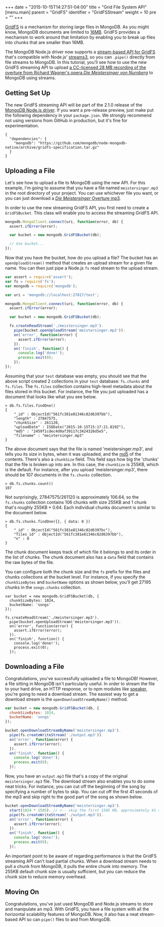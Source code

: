 +++
date = "2015-10-15T14:27:51-04:00"
title = "Grid File System API"
[menu.main]
  parent = "GridFS"
  identifier = "GridFSStream"
  weight = 10
  pre = "<i class='fa'></i>"
+++

[GridFS](http://docs.mongodb.org/manual/core/gridfs/) is a mechanism for
storing large files in MongoDB. As you might know, MongoDB documents are
limited to
[16MB](http://docs.mongodb.org/manual/reference/limits/#limit-bson-document-size).
GridFS provides a mechanism to work around that limitation by enabling you
to break up files into chunks that are smaller than 16MB.

The MongoDB Node.js
driver now supports a
[stream-based API for GridFS](https://github.com/mongodb/specifications/blob/master/source/gridfs/gridfs-spec.rst)
that's compatible with Node.js'
[streams3](https://strongloop.com/strongblog/whats-new-io-js-beta-streams3/), so you can `.pipe()` directly from file streams to MongoDB. In
this tutorial, you'll see how to use the new GridFS streaming API to upload
[a CC-licensed 28 MB recording of the overture from Richard Wagner's opera *Die Meistersinger von Nurnberg*](https://musopen.org/music/213/richard-wagner/die-meistersinger-von-nurnberg-overture/)
to MongoDB using streams.

Getting Set Up
--------------

The new GridFS streaming API will be part of the 2.1.0 release of the
[MongoDB Node.js driver](https://www.npmjs.com/package/mongodb). If you want
a pre-release preview, just make put the following dependency in your
`package.json`. We strongly recommend not using versions from GitHub in
production, but it's fine for experimentation.

```
{
  "dependencies": {
    "mongodb": "https://github.com/mongodb/node-mongodb-native/archive/gridfs-specification.tar.gz"
  }
}
```

Uploading a File
----------------

Let's see how to upload a file to MongoDB using the new API. For this example,
I'm going to assume that you have a file named `meistersinger.mp3` in the
root directory of your project. You can use whichever file you want, or you
can just download a [*Die Meistersinger* Overture mp3](https://musopen.org/music/213/richard-wagner/die-meistersinger-von-nurnberg-overture/).

In order to use the new streaming GridFS API, you first need to create
a `GridFSBucket`. This class will enable you to access the streaming GridFS
API.

```javascript
mongodb.MongoClient.connect(uri, function(error, db) {
  assert.ifError(error);

  var bucket = new mongodb.GridFSBucket(db);

  // Use bucket...
});
```

Now that you have the bucket, how do you upload a file? The bucket has an
`openUploadStream()` method that creates an upload stream for a given
file name. You can then just pipe a Node.js `fs` read stream to the
upload stream.

```javascript
var assert = require('assert');
var fs = require('fs');
var mongodb = require('mongodb');

var uri = 'mongodb://localhost:27017/test';

mongodb.MongoClient.connect(uri, function(error, db) {
  assert.ifError(error);

  var bucket = new mongodb.GridFSBucket(db);

  fs.createReadStream('./meistersinger.mp3').
    pipe(bucket.openUploadStream('meistersinger.mp3')).
    on('error', function(error) {
      assert.ifError(error);
    }).
    on('finish', function() {
      console.log('done!');
      process.exit(0);
    });
});
```

Assuming that your `test` database was empty, you should see that the above
script created 2 collections in your `test` database: `fs.chunks` and
`fs.files`. The `fs.files` collection contains high-level metadata about
the files stored in this bucket. For instance, the file you just uploaded
has a document that looks like what you see below.

```
> db.fs.files.findOne()
{
	"_id" : ObjectId("561fc381e81346c82d6397bb"),
	"length" : 27847575,
	"chunkSize" : 261120,
	"uploadDate" : ISODate("2015-10-15T15:17:21.819Z"),
	"md5" : "2459f1cdec4d9af39117c3424326d5e5",
	"filename" : "meistersinger.mp3"
}
```

The above document says that the file is named 'meistersinger.mp3', and tells
you its size in bytes, when it was uploaded, and the
[md5](https://en.wikipedia.org/wiki/MD5) of the contents. There's also a
`chunkSize` field. This field says how big the 'chunks' that the file is
broken up into are. In this case, the `chunkSize` is 255KB, which is the
default. For instance, after you upload 'meistersinger.mp3', there should be
107 documents in the `fs.chunks` collection.

```
> db.fs.chunks.count()
107
```

Not surprisingly, 27847575/261120 is approximately 106.64, so the `fs.chunks`
collection contains 106 chunks with size 255KB and 1 chunk that's roughly
255KB * 0.64. Each individual chunks document is similar to the document below.

```
> db.fs.chunks.findOne({}, { data: 0 })
{
	"_id" : ObjectId("561fc381e81346c82d6397bc"),
	"files_id" : ObjectId("561fc381e81346c82d6397bb"),
	"n" : 0
}
```

The chunk document keeps track of which file it belongs to and its order in
the list of chunks. The chunk document also has a `data` field that contains
the raw bytes of the file.

You can configure both the chunk size and the `fs` prefix for the files and
chunks collections at the bucket level. For instance, if you specify the
`chunkSizeBytes` and `bucketName` options as shown below, you'll get
27195 chunks in the `songs.chunks` collection.

```
var bucket = new mongodb.GridFSBucket(db, {
  chunkSizeBytes: 1024,
  bucketName: 'songs'
});

fs.createReadStream('./meistersinger.mp3').
  pipe(bucket.openUploadStream('meistersinger.mp3')).
  on('error', function(error) {
    assert.ifError(error);
  }).
  on('finish', function() {
    console.log('done!');
    process.exit(0);
  });
```

Downloading a File
------------------

Congratulations, you've successfully uploaded a file to MongoDB! However,
a file sitting in MongoDB isn't particularly useful. In order to stream the
file to your hard drive, an HTTP response, or to npm modules like
[speaker](https://www.npmjs.com/package/speaker), you're going to need
a download stream. The easiest way to get a download stream is
the `openDownloadStreamByName()` method.

```javascript
var bucket = new mongodb.GridFSBucket(db, {
  chunkSizeBytes: 1024,
  bucketName: 'songs'
});

bucket.openDownloadStreamByName('meistersinger.mp3').
  pipe(fs.createWriteStream('./output.mp3')).
  on('error', function(error) {
    assert.ifError(error);
  }).
  on('finish', function() {
    console.log('done!');
    process.exit(0);
  });
```

Now, you have an `output.mp3` file that's a copy of the original
`meistersinger.mp3` file. The download stream also enables you to do some
neat tricks. For instance, you can cut off the beginning of the song by
specifying a number of bytes to skip. You can cut off the first 41 seconds of
the mp3 and skip right to the good part of the song as shown below.

```javascript
bucket.openDownloadStreamByName('meistersinger.mp3').
  start(1024 * 1585). // <-- skip the first 1585 KB, approximately 41 seconds
  pipe(fs.createWriteStream('./output.mp3')).
  on('error', function(error) {
    assert.ifError(error);
  }).
  on('finish', function() {
    console.log('done!');
    process.exit(0);
  });
```

An important point to be aware of regarding performance is that the GridFS
streaming API can't load partial chunks. When a download stream needs to pull a
chunk from MongoDB, it pulls the entire chunk into memory. The 255KB default
chunk size is usually sufficient, but you can reduce the chunk size to reduce
memory overhead.

Moving On
---------

Congratulations, you've just used MongoDB and Node.js streams to store and
manipulate an mp3. With GridFS, you have a file system with all the
horizontal scalability features of MongoDB. Now, it also has a neat stream-based
API so can `pipe()` files to and from MongoDB.
